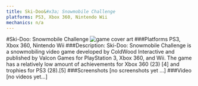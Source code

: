 ```yaml
---
title: Ski-Doo&#x3a; Snowmobile Challenge
platforms: PS3, Xbox 360, Nintendo Wii
mechanics: n/a
---
```

#Ski-Doo: Snowmobile Challenge
![game cover art](//images.igdb.com/igdb/image/upload/t_cover_big/z5g8hxbkqgbh67pmv2we.jpg "Logo Title Text 1")
###Platforms
PS3, Xbox 360, Nintendo Wii
###Description:
Ski-Doo: Snowmobile Challenge is a snowmobiling video game developed by ColdWood Interactive and published by Valcon Games for PlayStation 3, Xbox 360, and Wii. The game has a relatively low amount of achievements for Xbox 360 (23) [4] and trophies for PS3 (28).[5]
###Screenshots
[no screenshots yet ...]
###Video
[no videos yet...]
